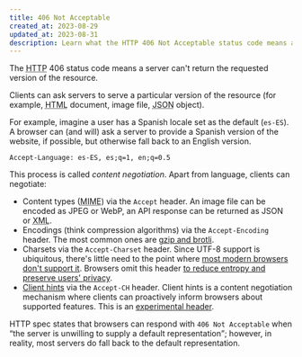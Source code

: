 ```yaml
---
title: 406 Not Acceptable
created_at: 2023-08-29
updated_at: 2023-08-31
description: Learn what the HTTP 406 Not Acceptable status code means and how it relates to content negotiation.
---
```


The <abbr title="Hypertext Transfer Protocol">HTTP</abbr> 406 status code means a server can't return the requested version of the resource.

Clients can ask servers to serve a particular version of the resource (for example, <abbr title="Hypertext Markup Language">HTML</abbr> document, image file, <abbr title="JavaScript Object Notation">JSON</abbr> object).

For example, imagine a user has a Spanish locale set as the default (`es-ES`). A browser can (and will) ask a server to provide a Spanish version of the website, if possible, but otherwise fall back to an English version.

    Accept-Language: es-ES, es;q=1, en;q=0.5

This process is called _content negotiation_. Apart from language, clients can negotiate:

* Content types (<abbr title="Multipurpose Internet Mail Extensions">MIME</abbr>) via the `Accept` header. An image file can be encoded as JPEG or WebP, an API response can be returned as JSON or <abbr title="Extensible Markup Language">XML</abbr>.
* Encodings (think compression algorithms) via the `Accept-Encoding` header. The most common ones are <a href="https://almanac.httparchive.org/en/2021/compression#server-settings-for-http-compression" target="_blank" rel="noopener">gzip and brotli</a>.
* Charsets via the `Accept-Charset` header. Since UTF-8 support is ubiquitous, there's little need to the point where  <a href="https://developer.mozilla.org/en-US/docs/Web/HTTP/Headers/Accept-Charset" target="_blank" rel="noopener">most modern browsers don't support it</a>. Browsers omit this header <a href="https://www.eff.org/deeplinks/2010/01/primer-information-theory-and-privacy" target="_blank" rel="noopener">to reduce entropy and preserve users' privacy</a>.
* <a href="https://developer.mozilla.org/en-US/docs/Web/HTTP/Client_hints" target="_blank" rel="noopener">Client hints</a> via the `Accept-CH` header. Client hints is a content negotiation mechanism where clients can proactively inform browsers about supported features. This is an <a href="https://caniuse.com/mdn-http_headers_accept-ch_dpr" target="_blank" rel="noopener">experimental header</a>.

HTTP spec states that browsers can respond with `406 Not Acceptable` when <q cite="https://datatracker.ietf.org/doc/html/rfc7231#section-6.5.6">the server is unwilling to supply a default representation</q>; however, in reality, most servers do fall back to the default representation.
